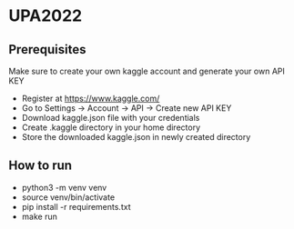 # UPA2022

## Prerequisites 

Make sure to create your own kaggle account and generate your own API KEY
- Register at https://www.kaggle.com/
- Go to Settings -> Account -> API -> Create new API KEY
- Download kaggle.json file with your credentials
- Create .kaggle directory in your home directory
- Store the downloaded kaggle.json in newly created directory

## How to run

- python3 -m venv venv
- source venv/bin/activate
- pip install -r requirements.txt
- make run
